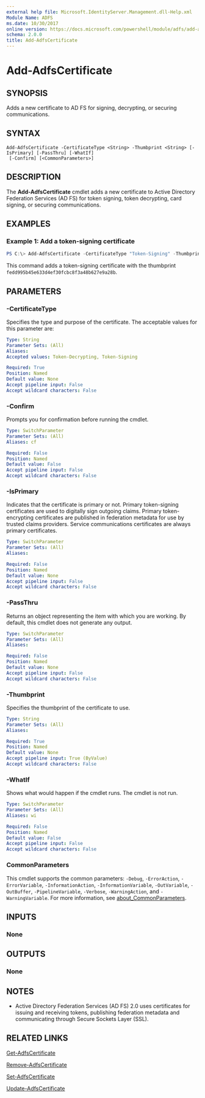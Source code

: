 ```yaml
---
external help file: Microsoft.IdentityServer.Management.dll-Help.xml
Module Name: ADFS
ms.date: 10/30/2017
online version: https://docs.microsoft.com/powershell/module/adfs/add-adfscertificate?view=windowsserver2012r2-ps&wt.mc_id=ps-gethelp
schema: 2.0.0
title: Add-AdfsCertificate
---
```


# Add-AdfsCertificate

## SYNOPSIS
Adds a new certificate to  AD FS for signing, decrypting, or securing communications.

## SYNTAX

```
Add-AdfsCertificate -CertificateType <String> -Thumbprint <String> [-IsPrimary] [-PassThru] [-WhatIf]
 [-Confirm] [<CommonParameters>]
```

## DESCRIPTION
The **Add-AdfsCertificate** cmdlet adds a new certificate to  Active Directory Federation Services (AD FS) for token signing, token decrypting, card signing, or securing communications.

## EXAMPLES

### Example 1: Add a token-signing certificate
```powershell
PS C:\> Add-AdfsCertificate -CertificateType "Token-Signing" -Thumbprint ‎"fedd995b45e633d4ef30fcbc8f3a48b627e9a28b"
```

This command adds a token-signing certificate with the thumbprint `fedd995b45e633d4ef30fcbc8f3a48b627e9a28b`.

## PARAMETERS

### -CertificateType
Specifies the type and purpose of the certificate.
The acceptable values for this parameter are:

```yaml
Type: String
Parameter Sets: (All)
Aliases: 
Accepted values: Token-Decrypting, Token-Signing

Required: True
Position: Named
Default value: None
Accept pipeline input: False
Accept wildcard characters: False
```

### -Confirm
Prompts you for confirmation before running the cmdlet.

```yaml
Type: SwitchParameter
Parameter Sets: (All)
Aliases: cf

Required: False
Position: Named
Default value: False
Accept pipeline input: False
Accept wildcard characters: False
```

### -IsPrimary
Indicates that the certificate is primary or not.
Primary token-signing certificates are used to digitally sign outgoing claims.
Primary token-encrypting certificates are published in federation metadata for use by trusted claims providers.
Service communications certificates are always primary certificates.

```yaml
Type: SwitchParameter
Parameter Sets: (All)
Aliases: 

Required: False
Position: Named
Default value: None
Accept pipeline input: False
Accept wildcard characters: False
```

### -PassThru
Returns an object representing the item with which you are working.
By default, this cmdlet does not generate any output.

```yaml
Type: SwitchParameter
Parameter Sets: (All)
Aliases: 

Required: False
Position: Named
Default value: None
Accept pipeline input: False
Accept wildcard characters: False
```

### -Thumbprint
Specifies the thumbprint of the certificate to use.

```yaml
Type: String
Parameter Sets: (All)
Aliases: 

Required: True
Position: Named
Default value: None
Accept pipeline input: True (ByValue)
Accept wildcard characters: False
```

### -WhatIf
Shows what would happen if the cmdlet runs.
The cmdlet is not run.

```yaml
Type: SwitchParameter
Parameter Sets: (All)
Aliases: wi

Required: False
Position: Named
Default value: False
Accept pipeline input: False
Accept wildcard characters: False
```

### CommonParameters
This cmdlet supports the common parameters: `-Debug`, `-ErrorAction`, `-ErrorVariable`, `-InformationAction`, `-InformationVariable`, `-OutVariable`, `-OutBuffer`, `-PipelineVariable`, `-Verbose`, `-WarningAction`, and `-WarningVariable`. For more information, see [about_CommonParameters](https://go.microsoft.com/fwlink/?LinkID=113216).

## INPUTS

### None

## OUTPUTS

### None

## NOTES
* Active Directory Federation Services (AD FS) 2.0 uses certificates for issuing and receiving tokens, publishing federation metadata and communicating through Secure Sockets Layer (SSL).

## RELATED LINKS

[Get-AdfsCertificate](./Get-AdfsCertificate.md)

[Remove-AdfsCertificate](./Remove-AdfsCertificate.md)

[Set-AdfsCertificate](./Set-AdfsCertificate.md)

[Update-AdfsCertificate](./Update-AdfsCertificate.md)

